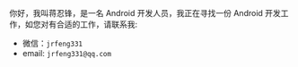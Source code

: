 你好，我叫蒋忍锋，是一名 Android 开发人员，我正在寻找一份 Android 开发工作，如您对有合适的工作，请联系我:

* 微信：`jrfeng331`
* email: `jrfeng331@qq.com`
